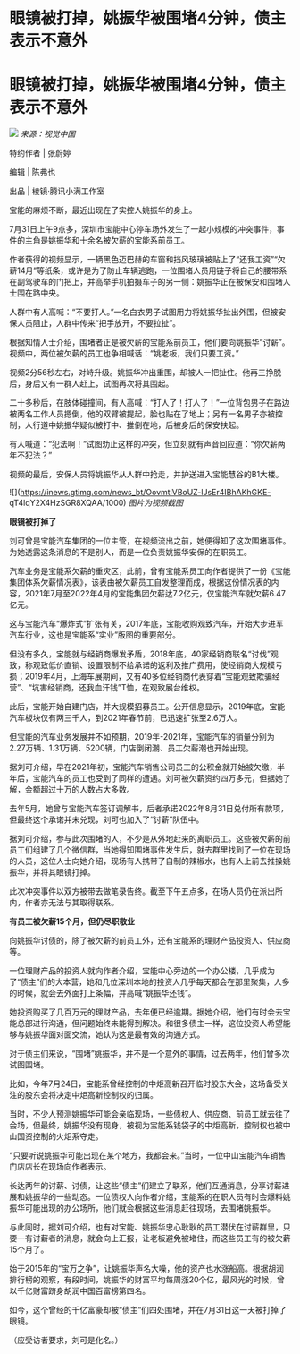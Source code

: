 # 眼镜被打掉，姚振华被围堵4分钟，债主表示不意外

# 眼镜被打掉，姚振华被围堵4分钟，债主表示不意外

![](https://inews.gtimg.com/news_bt/OYA47UI9pl9hr3SJh3PqI-B7_i4W7g9aUMQFQrRmWXHsUAA/1000)
_来源：视觉中国_

特约作者 | 张蔚婷

编辑 | 陈弗也

出品 | 棱镜·腾讯小满工作室

宝能的麻烦不断，最近出现在了实控人姚振华的身上。

7月31日上午9点多，深圳市宝能中心停车场外发生了一起小规模的冲突事件，事件的主角是姚振华和十余名被欠薪的宝能系前员工。

作者获得的视频显示，一辆黑色迈巴赫的车窗和挡风玻璃被贴上了“还我工资”“欠薪14月”等纸条，或许是为了防止车辆逃跑，一位围堵人员用链子将自己的腰带系在副驾驶车的门把上，并高举手机拍摄车子的另一侧：姚振华正在被保安和围堵人士围在路中央。

人群中有人高喊：“不要打人。”一名白衣男子试图用力将姚振华扯出外围，但被安保人员阻止，人群中传来“把手放开，不要拉扯”。

根据知情人士介绍，围堵者正是被欠薪的宝能系前员工，他们要向姚振华“讨薪”。视频中，两位被欠薪的员工也争相喊话：“姚老板，我们只要工资。”

视频2分56秒左右，对峙升级。姚振华冲出重围，却被人一把扯住。他再三挣脱后，身后又有一群人赶上，试图再次将其围起。

二十多秒后，在肢体碰撞间，有人高喊：“打人了！打人了！”一位背包男子在路边被两名工作人员摁倒，他的双臂被提起，脸也贴在了地上；另有一名男子亦被控制，人行道中姚振华疑似被打中、推倒在地，后被身后的保安扶起。

有人喊道：“犯法啊！”试图劝止这样的冲突，但立刻就有声音回应道：“你欠薪两年不犯法？”

视频的最后，安保人员将姚振华从人群中抢走，并护送进入宝能慧谷的B1大楼。

![](https://inews.gtimg.com/news_bt/OovmtlVBoUZ-lJsEr4IBhAKhGKE-
qT4lqY2X4HzSGR8XQAA/1000) _图片为视频截图_

**眼镜被打掉了**

刘可曾是宝能汽车集团的一位主管，在视频流出之前，她便得知了这次围堵事件。为她透露这条消息的不是别人，而是一位负责姚振华安保的在职员工。

汽车业务是宝能系欠薪的重灾区，此前，曾有宝能系员工向作者提供了一份《宝能集团体系欠薪情况表》，该表由被欠薪员工自发整理而成，根据这份情况表的内容，2021年7月至2022年4月的宝能集团欠薪达7.2亿元，仅宝能汽车就欠薪6.47亿元。

这与宝能汽车“爆炸式”扩张有关，2017年底，宝能收购观致汽车，开始大步进军汽车行业，这也是宝能系“实业”版图的重要部分。

但没有多久，宝能就与经销商爆发矛盾，2018年底，40家经销商联名“讨伐”观致，称观致低价直销、设置限制不给承诺的返利及推广费用，使经销商大规模亏损；2019年4月，上海车展期间，又有40多位经销商代表穿着“宝能观致欺骗经营”、“坑害经销商，还我血汗钱”T恤，在观致展台维权。

此后，宝能开始自建门店，并大规模招募员工。公开信息显示，2019年底，宝能汽车板块仅有两三千人，到2021年春节前，已迅速扩张至2.6万人。

但宝能的汽车业务发展并不如预期，2019年-2021年，宝能汽车的销量分别为2.27万辆、1.31万辆、5200辆，门店倒闭潮、员工欠薪潮也开始出现。

据刘可介绍，早在2021年初，宝能汽车销售公司员工的公积金就开始被欠缴，半年后，宝能汽车的员工也受到了同样的遭遇。刘可被欠薪资约四万多元，但据她了解，金额超过十万的人数占大多数。

去年5月，她曾与宝能汽车签订调解书，后者承诺2022年8月31日兑付所有款项，但最终这个承诺并未兑现，刘可也加入了“讨薪”队伍中。

据刘可介绍，参与此次围堵的人，不少是从外地赶来的离职员工。这些被欠薪的前员工们组建了几个微信群，当她得知围堵事件发生后，就去群里找到了一位在现场的人员，这位人士向她介绍，现场有人携带了自制的辣椒水，也有人上前去推搡姚振华，并将其眼镜打掉。

此次冲突事件以双方被带去做笔录告终。截至下午五点多，在场人员仍在派出所内，作者亦无法与其取得联系。

**有员工被欠薪15个月，但仍尽职敬业**

向姚振华讨债的，除了被欠薪的前员工外，还有宝能系的理财产品投资人、供应商等。

一位理财产品的投资人就向作者介绍，宝能中心旁边的一个办公楼，几乎成为了“债主”们的大本营，她和几位深圳本地的投资人几乎每天都会在那里聚集，人多的时候，就会去外面打上条幅，并高喊“姚振华还钱”。

她投资购买了几百万元的理财产品，去年便已经逾期。据她介绍，他们有时会去宝能总部进行沟通，但问题始终未能得到解决。和很多债主一样，这位投资人希望能够与姚振华面对面交流，她认为这是最有效的沟通方式。

对于债主们来说，“围堵”姚振华，并不是一个意外的事情，过去两年，他们曾多次试图围堵。

比如，今年7月24日，宝能系曾经控制的中炬高新召开临时股东大会，这场备受关注的股东会将决定中炬高新控制权的归属。

当时，不少人预测姚振华可能会亲临现场，一些债权人、供应商、前员工就去往了会场，但最终，姚振华没有现身，被视为宝能系钱袋子的中炬高新，控制权也被中山国资控制的火炬系夺走。

“只要听说姚振华可能出现在某个地方，我都会来。”当时，一位中山宝能汽车销售门店店长在现场向作者表示。

长达两年的讨薪、讨债，让这些“债主”们建立了联系，他们互通消息，分享讨薪进展和姚振华的一些动态。一位债权人向作者介绍，宝能系的在职人员有时会爆料姚振华可能出现的办公场所，他们就会根据这些消息赶往现场，去围堵姚振华。

与此同时，据刘可介绍，也有对宝能、姚振华忠心耿耿的员工潜伏在讨薪群里，只要一有讨薪者的消息，就会向上汇报，让老板避免被堵住，而这些员工有的被欠薪15个月了。

始于2015年的“宝万之争”，让姚振华声名大噪，他的资产也水涨船高。根据胡润排行榜的观察，有段时间，姚振华的财富平均每周涨20个亿，最风光的时候，曾以千亿财富跻身胡润中国百富榜第四名。

如今，这个曾经的千亿富豪却被“债主”们四处围堵，并在7月31日这一天被打掉了眼镜。

（应受访者要求，刘可是化名。）

